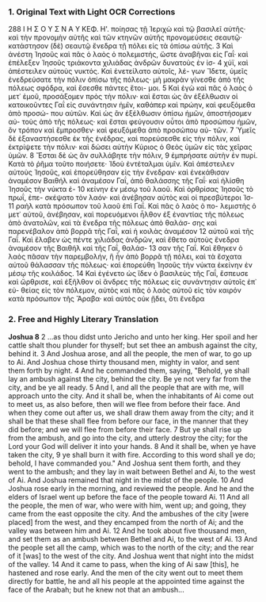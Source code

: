 ### 1. Original Text with Light OCR Corrections

288               Ι Η Σ Ο Υ Σ Ν Α Υ               ΚΕΦ. Η'.
ποίησας τῇ Ἱεριχὼ καὶ τῷ βασιλεῖ αὐτῆς· καὶ τὴν προνομὴν
αὐτῆς καὶ τῶν κτηνῶν αὐτῆς προνομεύσεις σεαυτῷ· κατάστησον
(δὲ) σεαυτῷ ἔνεδρα τῇ πόλει εἰς τὰ ὀπίσω αὐτῆς.
3 Καὶ ἀνέστη Ἰησοῦς καὶ πᾶς ὁ λαὸς ὁ πολεμιστής, ὥστε ἀναβῆναι εἰς Γαΐ·
καὶ ἐπέλεξεν Ἰησοῦς τριάκοντα χιλιάδας ἀνδρῶν δυνατοὺς ἐν ἰσ-
4 χύϊ, καὶ ἀπέστειλεν αὐτοὺς νυκτός. Καὶ ἐνετείλατο αὐτοῖς, λέ-
γων Ἴδετε, ὑμεῖς ἐνεδρεύσατε τὴν πόλιν ὀπίσω τῆς πόλεως· μὴ
μακρὰν γίνεσθε ἀπὸ τῆς πόλεως σφόδρα, καὶ ἔσεσθε πάντες ἕτοι-
μοι.
5 Καὶ ἐγὼ καὶ πᾶς ὁ λαὸς ὁ μετ᾿ ἐμοῦ, προσάξομεν πρὸς
τὴν πόλιν· καὶ ἔσται ὡς ἂν ἐξέλθωσιν οἱ κατοικοῦντες Γαΐ εἰς
συνάντησιν ἡμῖν, καθάπερ καὶ πρώην, καὶ φευξόμεθα ἀπὸ προσώ-
που αὐτῶν. Καὶ ὡς ἂν ἐξέλθωσιν ὀπίσω ἡμῶν, ἀποστήσομεν αὐ-
τοὺς ἀπὸ τῆς πόλεως· καὶ ἔσται φεύγουσιν οὗτοι ἀπὸ προσώπου
ἡμῶν, ὃν τρόπον καὶ ἔμπροσθεν· καὶ φευξόμεθα ἀπὸ προσώπου αὐ-
τῶν.
7 Ὑμεῖς δὲ ἐξαναστήσεσθε ἐκ τῆς ἐνέδρας, καὶ πορεύσεσθε εἰς
τὴν πόλιν, καὶ ἐκτρίψετε τὴν πόλιν· καὶ δώσει αὐτὴν Κύριος ὁ Θεὸς
ὑμῶν εἰς τὰς χεῖρας ὑμῶν.
8 Ἔσται δὲ ὡς ἂν συλλάβητε τὴν πόλιν,
9 ἐμπρήσατε αὐτὴν ἐν πυρί. Κατὰ τὸ ῥῆμα τοῦτο ποιήσετε· Ἰδοὺ
ἐντέταλμαι ὑμῖν. Καὶ ἀπέστειλεν αὐτοὺς Ἰησοῦς, καὶ ἐπορεύθησαν
εἰς τὴν ἔνεδραν· καὶ ἐνεκάθισαν ἀναμέσον Βαιθήλ καὶ ἀναμέσον
Γαΐ, ἀπὸ θαλάσσης τῆς Γαΐ· καὶ ἡλίσθη Ἰησοῦς τὴν νύκτα ἐ-
10 κείνην ἐν μέσῳ τοῦ λαοῦ. Καὶ ὀρθρίσας Ἰησοῦς τὸ πρωΐ, ἐπε-
σκέψατο τὸν λαόν· καὶ ἀνέβησαν αὐτὸς καὶ οἱ πρεσβύτεροι Ἰσ-
11 ραὴλ κατὰ πρόσωπον τοῦ λαοῦ ἐπὶ Γαΐ. Καὶ πᾶς ὁ λαὸς ὁ πο-
λεμιστὴς ὁ μετ᾿ αὐτοῦ, ἀνέβησαν, καὶ πορευόμενοι ἦλθον ἐξ ἐναντίας
τῆς πόλεως ἀπὸ ἀνατολῶν, καὶ τὰ ἔνεδρα τῆς πόλεως ἀπὸ θαλάσ-
σης καὶ παρενέβαλον ἀπὸ βορρᾶ τῆς Γαΐ, καὶ ἡ κοιλὰς ἀναμέσον
12 αὐτοῦ καὶ τῆς Γαΐ. Καὶ ἔλαβεν ὡς πέντε χιλιάδας ἀνδρῶν, καὶ
ἔθετο αὐτοὺς ἔνεδρα ἀναμέσον τῆς Βαιθήλ καὶ τῆς Γαΐ, θαλάσ-
13 σαν τῆς Γαΐ. Καὶ ἔθηκεν ὁ λαὸς πᾶσαν τὴν παρεμβολήν, ἣ ἦν
ἀπὸ βορρᾶ τῇ πόλει, καὶ τὰ ἔσχατα αὐτοῦ θάλασσαν τῆς πόλεως·
καὶ ἐπορεύθη Ἰησοῦς τὴν νύκτα ἐκείνην ἐν μέσῳ τῆς κοιλάδος.
14 Καὶ ἐγένετο ὡς ἴδεν ὁ βασιλεὺς τῆς Γαΐ, ἔσπευσε καὶ ὤρθρισε,
καὶ ἐξῆλθον οἱ ἄνδρες τῆς πόλεως εἰς συνάντησιν αὐτοῖς ἐπ᾿ εὐ-
θείας εἰς τὸν πόλεμον, αὐτὸς καὶ πᾶς ὁ λαὸς αὐτοῦ εἰς τὸν καιρόν
κατὰ πρόσωπον τῆς Ἄραβα· καὶ αὐτὸς οὐκ ᾔδει, ὅτι ἔνεδρα

### 2. Free and Highly Literary Translation

**Joshua 8**
2 ...as thou didst unto Jericho and unto her king. Her spoil and her cattle shalt thou plunder for thyself; but set thee an ambush against the city, behind it.
3 And Joshua arose, and all the people, the men of war, to go up to Ai. And Joshua chose thirty thousand men, mighty in valor, and sent them forth by night.
4 And he commanded them, saying, "Behold, ye shall lay an ambush against the city, behind the city. Be ye not very far from the city, and be ye all ready.
5 And I, and all the people that are with me, will approach unto the city. And it shall be, when the inhabitants of Ai come out to meet us, as also before, then will we flee from before their face. And when they come out after us, we shall draw them away from the city; and it shall be that these shall flee from before our face, in the manner that they did before; and we will flee from before their face.
7 But ye shall rise up from the ambush, and go into the city, and utterly destroy the city; for the Lord your God will deliver it into your hands.
8 And it shall be, when ye have taken the city,
9 ye shall burn it with fire. According to this word shall ye do; behold, I have commanded you." And Joshua sent them forth, and they went to the ambush; and they lay in wait between Bethel and Ai, to the west of Ai. And Joshua remained that night in the midst of the people.
10 And Joshua rose early in the morning, and reviewed the people. And he and the elders of Israel went up before the face of the people toward Ai.
11 And all the people, the men of war, who were with him, went up; and going, they came from the east opposite the city. And the ambushes of the city [were placed] from the west, and they encamped from the north of Ai; and the valley was between him and Ai.
12 And he took about five thousand men, and set them as an ambush between Bethel and Ai, to the west of Ai.
13 And the people set all the camp, which was to the north of the city; and the rear of it [was] to the west of the city. And Joshua went that night into the midst of the valley.
14 And it came to pass, when the king of Ai saw [this], he hastened and rose early. And the men of the city went out to meet them directly for battle, he and all his people at the appointed time against the face of the Arabah; but he knew not that an ambush...